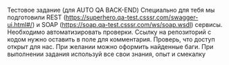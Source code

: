 Тестовое задание (для AUTO QA BACK-END)
Специально для тебя мы подготовили REST (https://superhero.qa-test.csssr.com/swagger-ui.html#/) и SOAP (https://soap.qa-test.csssr.com/ws/soap.wsdl) сервисы.
Необходимо автоматизировать проверки. Ссылку на репозиторий с кодом нужно оставить в поле для комментария. Проверь, что доступ открыт для нас. При желании можно оформить найденные баги. При выполнении задания используй все свои знания, опыт и смекалку

